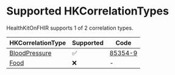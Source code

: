# Supported HKCorrelationTypes
<!--
                  
This source file is part of the HealthKitOnFHIR open source project

SPDX-FileCopyrightText: 2022 Stanford University and the project authors (see CONTRIBUTORS.md)

SPDX-License-Identifier: MIT
             
-->

HealthKitOnFHIR supports 1 of 2 correlation types.

|HKCorrelationType|Supported|Code|
|----|----|----|
|[BloodPressure](https://developer.apple.com/documentation/healthkit/HKCorrelationTypeIdentifierBloodPressure)|✅|[85354-9](http://loinc.org/85354-9)|
|[Food](https://developer.apple.com/documentation/healthkit/HKCorrelationTypeIdentifierFood)|❌|-|
